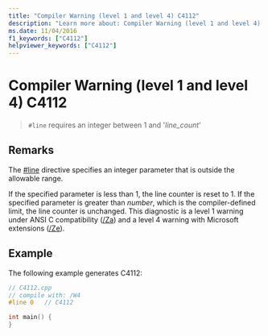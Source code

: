```yaml
---
title: "Compiler Warning (level 1 and level 4) C4112"
description: "Learn more about: Compiler Warning (level 1 and level 4) C4112"
ms.date: 11/04/2016
f1_keywords: ["C4112"]
helpviewer_keywords: ["C4112"]
---
```

# Compiler Warning (level 1 and level 4) C4112

> `#line` requires an integer between 1 and '*line_count*'

## Remarks

The [#line](../../preprocessor/hash-line-directive-c-cpp.md) directive specifies an integer parameter that is outside the allowable range.

If the specified parameter is less than 1, the line counter is reset to 1. If the specified parameter is greater than *number*, which is the compiler-defined limit, the line counter is unchanged. This diagnostic is a level 1 warning under ANSI C compatibility ([/Za](../../build/reference/za-ze-disable-language-extensions.md)) and a level 4 warning with Microsoft extensions ([/Ze](../../build/reference/za-ze-disable-language-extensions.md)).

## Example

The following example generates C4112:

```cpp
// C4112.cpp
// compile with: /W4
#line 0   // C4112

int main() {
}
```
